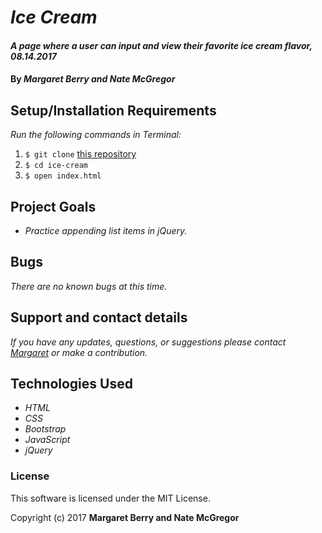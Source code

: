 # _Ice Cream_

#### _A page where a user can input and view their favorite ice cream flavor, 08.14.2017_

#### By _**Margaret Berry and Nate McGregor**_

## Setup/Installation Requirements
_Run the following commands in Terminal:_

1. `$ git clone` [this repository](https://github.com/codemargaret/ice-cream.git)
2. `$ cd ice-cream`
3. `$ open index.html`

## Project Goals
* _Practice appending list items in jQuery._

## Bugs
_There are no known bugs at this time._

## Support and contact details
_If you have any updates, questions, or suggestions please contact [Margaret] or make a contribution._

[Margaret]: mailto:codeberry1@gmail.com

## Technologies Used
* _HTML_
* _CSS_
* _Bootstrap_
* _JavaScript_
* _jQuery_

### License
This software is licensed under the MIT License.

Copyright (c) 2017 **Margaret Berry and Nate McGregor**
